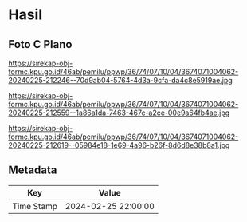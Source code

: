 # Hasil

## Foto C Plano

https://sirekap-obj-formc.kpu.go.id/46ab/pemilu/ppwp/36/74/07/10/04/3674071004062-20240225-212246--70d9ab04-5764-4d3a-9cfa-da4c8e5919ae.jpg

https://sirekap-obj-formc.kpu.go.id/46ab/pemilu/ppwp/36/74/07/10/04/3674071004062-20240225-212559--1a86a1da-7463-467c-a2ce-00e9a64fb4ae.jpg

https://sirekap-obj-formc.kpu.go.id/46ab/pemilu/ppwp/36/74/07/10/04/3674071004062-20240225-212619--05984e18-1e69-4a96-b26f-8d6d8e38b8a1.jpg


## Metadata

| Key        | Value               |
| ---------- | ------------------- |
| Time Stamp | 2024-02-25 22:00:00 |



